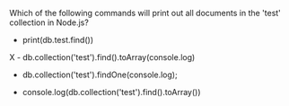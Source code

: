 Which of the following commands will print out all documents in the 'test' collection in Node.js?

- print(db.test.find())

X - db.collection('test').find().toArray(console.log)

- db.collection('test').findOne(console.log);

- console.log(db.collection('test').find().toArray())